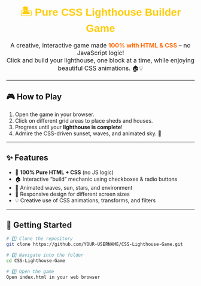 <h1 align="center" style="color:#ffcc00; font-family:Arial;">
🏝️ Pure CSS Lighthouse Builder Game
</h1>

<p align="center" style="font-size:16px;">
A creative, interactive game made <b style="color:#ff6600;">100% with HTML & CSS</b> – no JavaScript logic!<br>
Click and build your lighthouse, one block at a time, while enjoying beautiful CSS animations. 🏠💡
</p>

---

## 🎮 How to Play
1. Open the game in your browser.
2. Click on different grid areas to place sheds and houses.
3. Progress until your **lighthouse is complete**!
4. Admire the CSS-driven sunset, waves, and animated sky. 🌅

---

## ✨ Features
- 🎨 **100% Pure HTML + CSS** (no JS logic)
- 🏠 Interactive “build” mechanic using checkboxes & radio buttons
- 🌊 Animated waves, sun, stars, and environment
- 📱 Responsive design for different screen sizes
- 💡 Creative use of CSS animations, transforms, and filters

---

## 🚀 Getting Started
```bash
# 1️⃣ Clone the repository
git clone https://github.com/YOUR-USERNAME/CSS-Lighthouse-Game.git

# 2️⃣ Navigate into the folder
cd CSS-Lighthouse-Game

# 3️⃣ Open the game
Open index.html in your web browser
